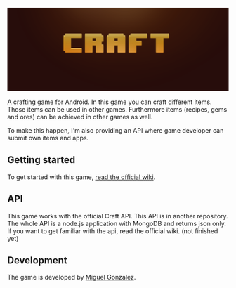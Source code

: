 ![logo](logo.png)

A crafting game for Android. In this game you can craft different items. Those items can be used in other games. Furthermore items (recipes, gems and ores) can be achieved in other games as well.

To make this happen, I'm also providing an API where game developer can submit own items and apps.

Getting started
---
To get started with this game, [read the official wiki](https://github.com/MyRealityCoding/craft/wiki).

API
---
This game works with the official Craft API. This API is in another repository. The whole API is a node.js application with MongoDB and returns json only. If you want to get familiar with the api, read the official wiki. (not finished yet)

Development
---
The game is developed by [Miguel Gonzalez](http://my-reality.de). 

